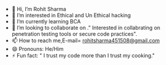 - 👋 Hi, I’m Rohit Sharma
- 👀 I’m interested in Ethical and Un Ethical hacking
- 🌱 I’m currently learning BCA
- 💞️ I’m looking to collaborate on ." Interested in collabrating on penetration testing tools or secure code practices".
- 📫 How to reach me,E-mail= rohitsharma451508@gmail.com
- 😄 Pronouns: He/Him
- ⚡ Fun fact: " I trust my code more than I trust my cooking."

<!---
Rohit-Sharma-1508/Rohit-Sharma-1508 is a ✨ special ✨ repository because its `README.md` (this file) appears on your GitHub profile.
You can click the Preview link to take a look at your changes.
--->
